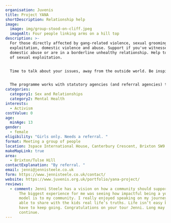 ```yaml
---
organisation: Juvenis
title: Project YANA
shortDescription: Relationship help
image:
  image: img/group-stood-on-cliff.jpeg
  imageAlt: Four people linking arms on a hill top
description: >-
  For those directly affected by gang-related violence, sexual grooming,
  exploitation, domestic violence and abuse. Support if you've witnessed
  domestic abuse or are in a borderline unhealthy relationship. Help to get out
  of sexual exploitation. 


  Time to talk about your issues, away from the outside world. Be inspired by motivational speakers and careers advice. Support to build resilience and establish coping mechanisms. Help to recognise and accept your self-worth, build your confidence, and recognise risky situations so you don't find yourself in an unhealthy relationship. 


  The programme works with statutory agencies (and referral agencies) to further support you. 
categories:
  category1: Sex and Relationships
  category2: Mental Health
interests:
  - Activism
costValue: 0
age:
  minAge: 13
gender:
  - female
eligibility: "Girls only. Needs a referral. "
format: Meeting a group of people
location: 3space International House, Canterbury Crescent, Brixton SW9 7QD
makeMapLink: true
area:
  - Brixton/Tulse Hill
contactExplanation: "By referral. "
email: jenni@jennisteele.co.uk
form: https://www.jennisteele.co.uk/contact/
website: https://www.juvenis.org.uk/portfolio/yana-project/
reviews:
  - comment: Jenni Steele has a vision on how a community should support each other.
      The biggest experience for me was seeing how impactful being a young role
      model is to my community. I really enjoyed speaking on my journey. I was
      able to share with the kids real life’s truths. Life isn’t easy but you
      have to keep going. Congratulations on your tour Jenni. Long may it
      continue.
---
```

